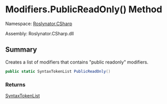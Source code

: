 # Modifiers\.PublicReadOnly\(\) Method

Namespace: [Roslynator.CSharp](../../README.md)

Assembly: Roslynator\.CSharp\.dll

## Summary

Creates a list of modifiers that contains "public readonly" modifiers\.

```csharp
public static SyntaxTokenList PublicReadOnly()
```

### Returns

[SyntaxTokenList](https://docs.microsoft.com/en-us/dotnet/api/microsoft.codeanalysis.syntaxtokenlist)




